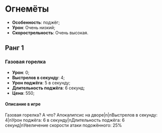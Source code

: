 # Огнемёты

* **Особенность**: поджёг;
* **Урон**: Очень низкий;
* **Скорострельность**: Очень высокая.

## Ранг 1

### Газовая горелка

* **Урон**: 0;
* **Выстрелов в секунду**: 4;
* **Урон поджёга**: 5 в секунду;
* **Длительность поджёга**: 6 секунд;
* **Цена**: 550;

#### Описание в игре
Газовая горелка? А что? Апокалипсис на дворе|n|nВыстрелов в секунду: 4|nУрон поджёга: 6 в секунду|nДлительность поджёга: 6 секунд|nУвеличение скорости атаки подожённого: 25%